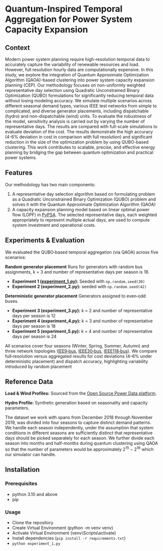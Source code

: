 # Quantum-Inspired Temporal Aggregation for Power System Capacity Expansion

## Context

Modern power system planning require high-resolution temporal data to accurately capture the variability of renewable resources and load. However, full resolution hourly data are computationally expensive.  In this study, we explore the integration of Quantum Approximate Optimization Algorithm (QAOA)-based clustering into power system capacity expansion planning (CEP). Our methodology focuses on non-uniformly weighted representative day selection using Quadratic Unconstrained Binary Optimization (QUBO) formulations for significantly reducing temporal data without losing modeling accuracy. We simulate multiple scenarios across different seasonal demand types, various IEEE test networks from simple to complicated, and diverse generator placements, including dispatchable (hydro) and non-dispatchable (wind) units. To evaluate the robustness of the model, sensitivity analysis is carried out by varying the number of representative days. The results are compared with full-scale simulations to evaluate deviation of the cost. The results demonstrate the high accuracy (4-6% deviation in cost in comparison with full resolution) and significant reduction in the size of the optimization problem by using QUBO-based clustering.  This work contributes to scalable, precise, and effective energy planning by bridging the gap between quantum optimization and practical power systems.

## Features

Our methodology has two main components: 
1. A representative day selection algorithm based on formulating problem as a Quadratic Unconstrained Binary Optimization (QUBO) problem and solves it with the Quantum Approximate Optimization Algorithm (QAOA) 
2. A capacity expansion planning model based on linear optimal power flow (LOPF) in [PyPSA](https://pypsa.readthedocs.io/en/latest/). The selected representative days, each weighted appropriately to represent multiple actual days, are used to compute system investment and operational costs.

## Experiments & Evaluation
We evaluated the QUBO‑based temporal aggregation (via QAOA) across five scenarios:

**Random generator placement**
Runs for generators with random bus assignments, k = 3 and number of representative days per season is 18.
- **Experiment 1 ([experiment_1.py](experiment_1.py)):**  Seeded with `np.random.seed(30)`
- **Experiment 2 (experiment_2.py):**  seeded with `np.random.seed(42)`

**Deterministic generator placement**
Generators assigned to even‑odd buses.
- **Experiment 3 (experiment_3.py):** k = 2 and number of representative days per season is 12 
- **Experiment 4 (experiment_4.py):** k = 3 and number of representative days per season is 18 
- **Experiment 5 (experiment_5.py):** k = 4 and number of representative days per season is 24 

All scenarios cover four seasons (Winter, Spring, Summer, Autumn) and three network topologies ([IEE9‑bus](https://github.com/MATPOWER/matpower/blob/master/data/case9.m), [IEEE30‑bus](https://github.com/MATPOWER/matpower/blob/master/data/case_ieee30.m), [IEEE118‑bus](https://github.com/MATPOWER/matpower/blob/master/data/case118.m)). We compare full‑resolution versus aggregated results for cost deviations (4–6% under deterministic placement) and dispatch accuracy, highlighting variability introduced by random placement


## Reference Data

**Load & Wind Profiles:** Sourced from the [Open Source Power Data platform](https://data.open-power-system-data.org/time_series).

**Hydro Profile:** Synthetic generation based on seasonality and capacity parameters. 

The dataset we work with spans from December 2018 through November 2019, was divided into four seasons to capture distinct demand patterns. We handle each season independently, under the assumption that system conditions in different seasons are sufficiently distinct that representative days should be picked separately for each season. We further divide each season into months and half-months during quantum clustering using QAOA so that the number of parameters would be approximately 2<sup>15</sup> − 2<sup>16</sup>
 which our simulator can handle. 

## Installation

### Prerequisites
- python 3.10 and above
- pip

### Usage
- Clone the repository
- Create Virtual Environment (python -m venv venv)
- Activate Virtual Environment (venv\Scripts\activate)
- Install dependencies (`pip install -r requirements.txt`)
- `python experiment_1.py`
